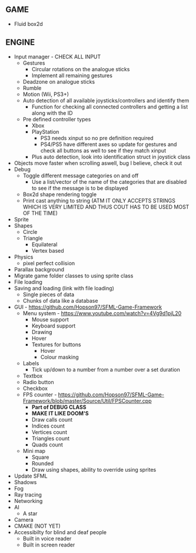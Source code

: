 GAME
-----------------------------------------------------------------
* Fluid box2d


ENGINE
-----------------------------------------------------------------
* Input manager - CHECK ALL INPUT
    - Gestures
        - Circular rotations on the analogue sticks
        - Implement all remaining gestures
    - Deadzone on analogue sticks
    - Rumble
    - Motion (Wii, PS3+)
    - Auto detection of all available joysticks/controllers and identify them
        - Function for checking all connected controllers and getting a list along with the ID
    - Pre defined controller types
        - Xbox
        - PlayStation
            - PS3 needs xinput so no pre definition required
            - PS4/PS5 have different axes so update for gestures and check all buttons as well to see if they match xinput
        - Plus auto detection, look into identification struct in joystick class
* Objects move faster when scrolling aswell, bug I believe, check it out
* Debug
    - Toggle different message categories on and off
        - Use a list/vector of the name of the categories that are disabled to see if the message is to be displayed
    - Box2d shape rendering toggle
    - Print cast anything to string (ATM IT ONLY ACCEPTS STRINGS WHICH IS VERY LIMITED AND THUS COUT HAS TO BE USED MOST OF THE TIME)
* Sprite
* Shapes
    - Circle
    - Triangle
        - Equilateral
        - Vertex based
* Physics
    - pixel perfect collision
* Parallax background
* Migrate game folder classes to using sprite class
* File loading
* Saving and loading (link with file loading)
    - Single pieces of data
    - Chunks of data like a database
* GUI - https://github.com/Hopson97/SFML-Game-Framework
    - Menu system - https://www.youtube.com/watch?v=4Vg9d1pjL20
        - Mouse support
        - Keyboard support
        - Drawing
        - Hover
        - Textures for buttons
            - Hover
            - Colour masking
    - Labels
        - Tick up/down to a number from a number over a set duration
    - Textbox
    - Radio button
    - Checkbox
    - FPS counter - https://github.com/Hopson97/SFML-Game-Framework/blob/master/Source/Util/FPSCounter.cpp
        - **Part of DEBUG CLASS**
        - **MAKE IT LIKE DOOM'S**
        - Draw calls count
        - Indices count
        - Vertices count
        - Triangles count
        - Quads count
    - Mini map
        - Square
        - Rounded
        - Draw using shapes, ability to override using sprites
* Update SFML
* Shadows
* Fog
* Ray tracing
* Networking
* AI
    - A star
* Camera
* CMAKE (NOT YET)
* Accessibilty for blind and deaf people
    - Built in voice reader
    - Built in screen reader
